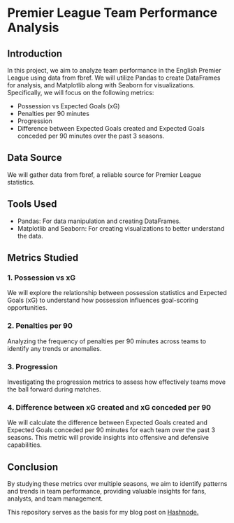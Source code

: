 # Premier League Team Performance Analysis

## Introduction
In this project, we aim to analyze team performance in the English Premier League using data from fbref. We will utilize Pandas to create DataFrames for analysis, and Matplotlib along with Seaborn for visualizations. Specifically, we will focus on the following metrics:

- Possession vs Expected Goals (xG)
- Penalties per 90 minutes
- Progression
- Difference between Expected Goals created and Expected Goals conceded per 90 minutes over the past 3 seasons.

## Data Source
We will gather data from fbref, a reliable source for Premier League statistics.

## Tools Used
- Pandas: For data manipulation and creating DataFrames.
- Matplotlib and Seaborn: For creating visualizations to better understand the data.

## Metrics Studied
### 1. Possession vs xG
We will explore the relationship between possession statistics and Expected Goals (xG) to understand how possession influences goal-scoring opportunities.

### 2. Penalties per 90
Analyzing the frequency of penalties per 90 minutes across teams to identify any trends or anomalies.

### 3. Progression
Investigating the progression metrics to assess how effectively teams move the ball forward during matches.

### 4. Difference between xG created and xG conceded per 90
We will calculate the difference between Expected Goals created and Expected Goals conceded per 90 minutes for each team over the past 3 seasons. This metric will provide insights into offensive and defensive capabilities.

## Conclusion
By studying these metrics over multiple seasons, we aim to identify patterns and trends in team performance, providing valuable insights for fans, analysts, and team management.

This repository serves as the basis for my blog post on [Hashnode.](<https://arushkarekar.hashnode.dev/studying-xg-differentials-and-other-premier-league-metrics-using-python>)
